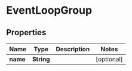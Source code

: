 
# EventLoopGroup

## Properties
Name | Type | Description | Notes
------------ | ------------- | ------------- | -------------
**name** | **String** |  |  [optional]



